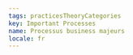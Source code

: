```yaml
---
tags: practicesTheoryCategories
key: Important Processes
name: Processus business majeurs
locale: fr
---
```

